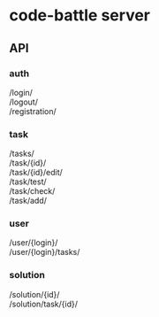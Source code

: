 # code-battle server

## API

### auth
/login/  
/logout/  
/registration/  

### task
/tasks/  
/task/{id}/  
/task/{id}/edit/  
/task/test/  
/task/check/  
/task/add/  

### user
/user/{login}/  
/user/{login}/tasks/  

### solution
/solution/{id}/  
/solution/task/{id}/  
